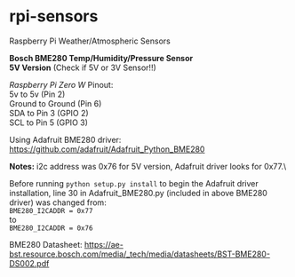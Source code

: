 # rpi-sensors
Raspberry Pi Weather/Atmospheric Sensors


**Bosch BME280 Temp/Humidity/Pressure Sensor**\
**5V Version** (Check if 5V or 3V Sensor!!)

*Raspberry Pi Zero W* Pinout:\
5v to 5v (Pin 2)\
Ground to Ground (Pin 6)\
SDA to Pin 3 (GPIO 2)\
SCL to Pin 5 (GPIO 3)

Using Adafruit BME280 driver: https://github.com/adafruit/Adafruit_Python_BME280

**Notes:** i2c address was 0x76 for 5V version, Adafruit driver looks for 0x77.\

Before running `python setup.py install` to begin the Adafruit driver installation, line 30 in Adafruit_BME280.py (included in above BME280 driver) was changed from:\
`BME280_I2CADDR = 0x77`\
to\
`BME280_I2CADDR = 0x76`

BME280 Datasheet: https://ae-bst.resource.bosch.com/media/_tech/media/datasheets/BST-BME280-DS002.pdf
